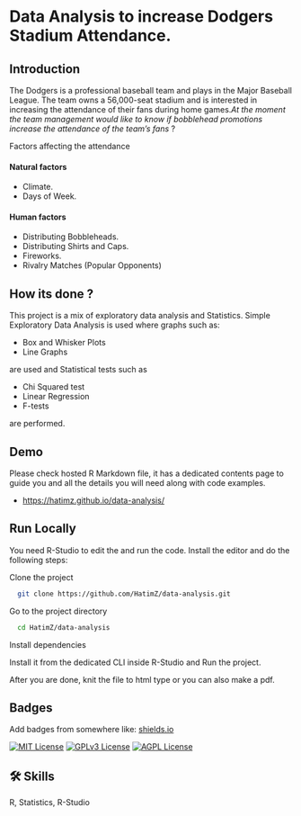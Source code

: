 

# Data Analysis to increase Dodgers Stadium Attendance.

## Introduction

The Dodgers is a professional baseball team and plays in the Major Baseball League. The team owns a 56,000-seat stadium and is interested in increasing the attendance of their fans during home games.*At the moment the team management would like to know if bobblehead promotions increase the attendance of the team’s fans* ?

Factors affecting the attendance

#### Natural factors
* Climate.
* Days of Week.

#### Human factors
* Distributing Bobbleheads.
* Distributing Shirts and Caps.
* Fireworks.
* Rivalry Matches (Popular Opponents)

## How its done ?

This project is a mix of exploratory data analysis and Statistics.
Simple Exploratory Data Analysis is used where graphs such as:

* Box and Whisker Plots
* Line Graphs

are used and Statistical tests such as

* Chi Squared test
* Linear Regression
* F-tests

are performed.




## Demo

Please check hosted R Markdown file, it has a dedicated contents page to guide you and all the details you will need along with code examples.

* https://hatimz.github.io/data-analysis/



## Run Locally

You need R-Studio to edit the and run the code. Install the editor
and do the following steps:

Clone the project

```bash
  git clone https://github.com/HatimZ/data-analysis.git
```

Go to the project directory

```bash
  cd HatimZ/data-analysis
```

Install dependencies

Install it from the dedicated CLI inside R-Studio and Run the project.

After you are done, knit the file to html type or you can also make a 
pdf.



## Badges

Add badges from somewhere like: [shields.io](https://shields.io/)

[![MIT License](https://img.shields.io/badge/License-MIT-green.svg)](https://choosealicense.com/licenses/mit/)
[![GPLv3 License](https://img.shields.io/badge/License-GPL%20v3-yellow.svg)](https://opensource.org/licenses/)
[![AGPL License](https://img.shields.io/badge/license-AGPL-blue.svg)](http://www.gnu.org/licenses/agpl-3.0)


## 🛠 Skills
R, Statistics, R-Studio 



